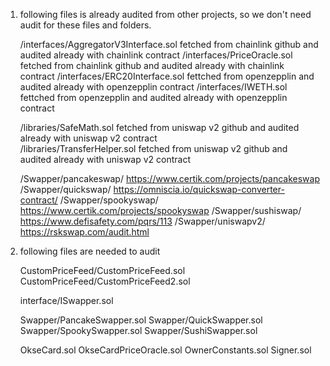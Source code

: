 1. following files is already audited from other projects, so we don't need audit for these files and folders.
    
    /interfaces/AggregatorV3Interface.sol   fetched from chainlink github and audited already with chainlink contract
    /interfaces/PriceOracle.sol             fetched from chainlink github and audited already with chainlink contract
    /interfaces/ERC20Interface.sol          fettched from openzepplin and audited already with openzepplin contract
    /interfaces/IWETH.sol                   fettched from openzepplin and audited already with openzepplin contract

    /libraries/SafeMath.sol       fetched from uniswap v2 github and audited already with uniswap v2 contract   
    /libraries/TransferHelper.sol fetched from uniswap v2 github and audited already with uniswap v2 contract   

    /Swapper/pancakeswap/       https://www.certik.com/projects/pancakeswap
    /Swapper/quickswap/         https://omniscia.io/quickswap-converter-contract/
    /Swapper/spookyswap/        https://www.certik.com/projects/spookyswap
    /Swapper/sushiswap/         https://www.defisafety.com/pqrs/113
    /Swapper/uniswapv2/         https://rskswap.com/audit.html

2. following files are needed to audit

    CustomPriceFeed/CustomPriceFeed.sol
    CustomPriceFeed/CustomPriceFeed2.sol
    
    interface/ISwapper.sol
    
    Swapper/PancakeSwapper.sol
    Swapper/QuickSwapper.sol
    Swapper/SpookySwapper.sol
    Swapper/SushiSwapper.sol
    
    OkseCard.sol
    OkseCardPriceOracle.sol
    OwnerConstants.sol
    Signer.sol
    
    
    
    
    
